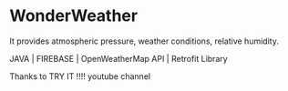 # WonderWeather

It provides atmospheric pressure, weather conditions, relative humidity.

JAVA | FIREBASE | OpenWeatherMap API | Retrofit Library

Thanks to TRY IT !!!! youtube channel
